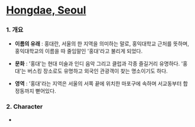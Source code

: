 # [Hongdae, Seoul](https://en.wikipedia.org/wiki/Hongdae,_Seoul)

### 1. 개요

- **이름의 유래** : 홍대란, 서울의 한 지역을 의미하는 말로, 홍익대학교 근처를 뜻하며, 홍익대학교의 이름을 따 줄임말인 '홍대'라고 불리게 되었다. 

- **문화** : '홍대'는 현대 미술과 인디 음악 그리고 클럽과 각종 즐길거리 유명하다. '홍대'는 버스킹 장소로도 유명하고 외국인 관광객이 찾는 명소이기도 하다.

- **영역** : '홍대'라는 지역은 서울의 서쪽 끝에 위치한 마포구에 속하며 서교동부터 합정동까지 뻗어있다.

### 2. Character

- 
